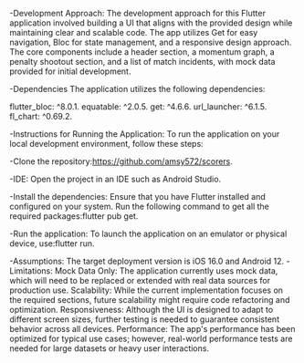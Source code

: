 -Development Approach:
The development approach for this Flutter application involved building a UI that aligns with the provided design while maintaining clear and scalable code. The app utilizes Get for easy navigation, Bloc for state management, and a responsive design approach. The core components include a header section, a momentum graph, a penalty shootout section, and a list of match incidents, with mock data provided for initial development.

-Dependencies
The application utilizes the following dependencies:

flutter_bloc: ^8.0.1.
equatable: ^2.0.5.
get: ^4.6.6.
url_launcher: ^6.1.5.
fl_chart: ^0.69.2.


-Instructions for Running the Application:
To run the application on your local development environment, follow these steps:

-Clone the repository:https://github.com/amsy572/scorers.

-IDE: Open the project in an IDE such as Android Studio.

-Install the dependencies: Ensure that you have Flutter installed and configured on your system. Run the following command to get all the required packages:flutter pub get.

-Run the application: To launch the application on an emulator or physical device, use:flutter run.


-Assumptions:
The target deployment version is iOS 16.0 and Android 12.
-Limitations:
Mock Data Only: The application currently uses mock data, which will need to be replaced or extended with real data sources for production use.
Scalability: While the current implementation focuses on the required sections, future scalability might require code refactoring and optimization.
Responsiveness: Although the UI is designed to adapt to different screen sizes, further testing is needed to guarantee consistent behavior across all devices.
Performance: The app's performance has been optimized for typical use cases; however, real-world performance tests are needed for large datasets or heavy user interactions.
